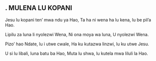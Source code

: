 ## . MULENA LU KOPANI

Jesu lu kopani ten’ mwa ndu ya Hao,
Ta ha ni wena ha lu kena, lu be pil’a Hao.


Lipilu za luna li nyolezwi Wena,
Ni ona moya wa luna, U nyolezwi Wena.


Pizo’ hao Ndate, lu i utwe cwale,
Ha ku kutazwa linzwi, lu ku utwe Jesu.


U si lu libali, luna batu ba Hao,
Muta lu shwa, lu kutela mwa liluli la Hao.

